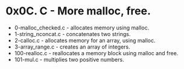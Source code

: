 # 0x0C. C - More malloc, free. 
* 0-malloc_checked.c - allocates memory using malloc. 
* 1-string_nconcat.c - concatenates two strings. 
* 2-calloc.c - allocates memory for an array, using malloc. 
* 3-array_range.c - creates an array of integers. 
* 100-realloc.c - reallocates a memory block using malloc and free. 
* 101-mul.c - multiplies two positive numbers.
